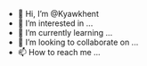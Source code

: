 - 👋 Hi, I’m @Kyawkhent
- 👀 I’m interested in ...
- 🌱 I’m currently learning ...
- 💞️ I’m looking to collaborate on ...
- 📫 How to reach me ...

<!---
Kyawkhent/Kyawkhent is a ✨ special ✨ repository because its `README.md` (this file) appears on your GitHub profile.
You can click the Preview link to take a look at your changes.
--->
